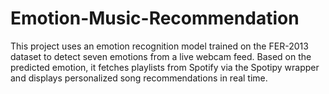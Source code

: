 # Emotion-Music-Recommendation
This project uses an emotion recognition model trained on the FER-2013 dataset to detect seven emotions from a live webcam feed. Based on the predicted emotion, it fetches playlists from Spotify via the Spotipy wrapper and displays personalized song recommendations in real time.
